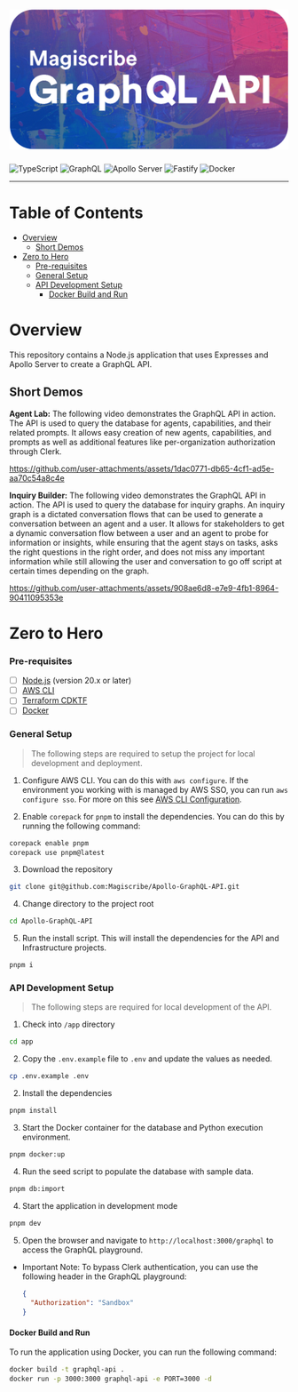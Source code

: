 # ![GraphQL API](./docs/imgs/banner.png) <!-- omit in toc -->

![TypeScript](https://img.shields.io/badge/typescript-%23007ACC.svg?style=for-the-badge&logo=typescript&logoColor=white)
![GraphQL](https://img.shields.io/badge/-GraphQL-E10098?style=for-the-badge&logo=graphql&logoColor=white)
![Apollo Server](https://img.shields.io/badge/-Apollo%20Server-311C87?style=for-the-badge&logo=apollo-graphql)
![Fastify](https://img.shields.io/badge/-Fastify-202020?style=for-the-badge&logo=fastify&logoColor=white)
![Docker](https://img.shields.io/badge/-Docker-2496ED?style=for-the-badge&logo=docker&logoColor=white)

---

# Table of Contents <!-- omit in toc -->

- [Overview](#overview)
  - [Short Demos](#short-demos)
- [Zero to Hero](#zero-to-hero)
    - [Pre-requisites](#pre-requisites)
    - [General Setup](#general-setup)
    - [API Development Setup](#api-development-setup)
      - [Docker Build and Run](#docker-build-and-run)

# Overview

This repository contains a Node.js application that uses Expresses and Apollo Server to create a GraphQL API.

## Short Demos

**Agent Lab:**
The following video demonstrates the GraphQL API in action. The API is used to query the database for agents, capabilities, and their related prompts. It allows easy creation of new agents, capabilities, and prompts as well as additional features like per-organization authorization through Clerk.

https://github.com/user-attachments/assets/1dac0771-db65-4cf1-ad5e-aa70c54a8c4e

**Inquiry Builder:**
The following video demonstrates the GraphQL API in action. The API is used to query the database for inquiry graphs. An inquiry graph is a dictated conversation flows that can be used to generate a conversation between an agent and a user. It allows for stakeholders to get a dynamic conversation flow between a user and an agent to probe for information or insights, while ensuring that the agent stays on tasks, asks the right questions in the right order, and does not miss any important information while still allowing the user and conversation to go off script at certain times depending on the graph.

https://github.com/user-attachments/assets/908ae6d8-e7e9-4fb1-8964-90411095353e

# Zero to Hero

### Pre-requisites

- [ ] [Node.js](https://nodejs.org/en) (version 20.x or later)
- [ ] [AWS CLI](https://aws.amazon.com/cli)
- [ ] [Terraform CDKTF](https://learn.hashicorp.com/tutorials/terraform/cdktf-install)
- [ ] [Docker](https://www.docker.com/get-started)

### General Setup
> The following steps are required to setup the project for local development and deployment.

1. Configure AWS CLI. You can do this with `aws configure`. If the environment you working with is managed by AWS SSO, you can run `aws configure sso`. For more on this see [AWS CLI Configuration](https://docs.aws.amazon.com/cli/latest/userguide/cli-configure-quickstart.html).

2. Enable `corepack` for `pnpm` to install the dependencies. You can do this by running the following command:

```bash
corepack enable pnpm
corepack use pnpm@latest
```

3. Download the repository

```bash
git clone git@github.com:Magiscribe/Apollo-GraphQL-API.git
```

4. Change directory to the project root

```bash
cd Apollo-GraphQL-API
```

5. Run the install script. This will install the dependencies for the API and Infrastructure projects.

```bash
pnpm i
```

### API Development Setup
> The following steps are required for local development of the API.

1. Check into `/app` directory

```bash
cd app
```

2. Copy the `.env.example` file to `.env` and update the values as needed.

```bash
cp .env.example .env
```

2. Install the dependencies

```bash
pnpm install
```

3. Start the Docker container for the database and Python execution environment.

```bash
pnpm docker:up
```

4. Run the seed script to populate the database with sample data.

```bash
pnpm db:import
```

4. Start the application in development mode

```bash
pnpm dev
```

5. Open the browser and navigate to `http://localhost:3000/graphql` to access the GraphQL playground.
  - Important Note: To bypass Clerk authentication, you can use the following header in the GraphQL playground:
    ```json
    {
      "Authorization": "Sandbox"
    }
    ```

#### Docker Build and Run

To run the application using Docker, you can run the following command:

```bash
docker build -t graphql-api .
docker run -p 3000:3000 graphql-api -e PORT=3000 -d
```